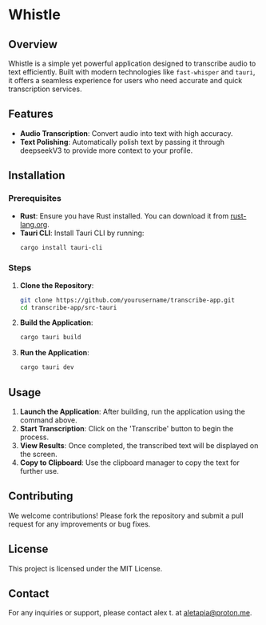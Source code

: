 # Whistle

## Overview

Whistle is a simple yet powerful application designed to transcribe audio to text efficiently. Built
with modern technologies like `fast-whisper` and `tauri`, it offers a seamless experience for users
who need accurate and quick transcription services.

## Features

- **Audio Transcription**: Convert audio into text with high accuracy.
- **Text Polishing**: Automatically polish text by passing it through deepseekV3 to provide more
  context to your profile.

## Installation

### Prerequisites

- **Rust**: Ensure you have Rust installed. You can download it from
  [rust-lang.org](https://www.rust-lang.org/).
- **Tauri CLI**: Install Tauri CLI by running:
  ```bash
  cargo install tauri-cli
  ```

### Steps

1. **Clone the Repository**:

   ```bash
   git clone https://github.com/yourusername/transcribe-app.git
   cd transcribe-app/src-tauri
   ```

2. **Build the Application**:

   ```bash
   cargo tauri build
   ```

3. **Run the Application**:
   ```bash
   cargo tauri dev
   ```

## Usage

1. **Launch the Application**: After building, run the application using the command above.
2. **Start Transcription**: Click on the 'Transcribe' button to begin the process.
3. **View Results**: Once completed, the transcribed text will be displayed on the screen.
4. **Copy to Clipboard**: Use the clipboard manager to copy the text for further use.

## Contributing

We welcome contributions! Please fork the repository and submit a pull request for any improvements or bug fixes.

## License

This project is licensed under the MIT License.

## Contact

For any inquiries or support, please contact alex t. at [aletapia@proton.me](mailto:aletapia@proton.me).
